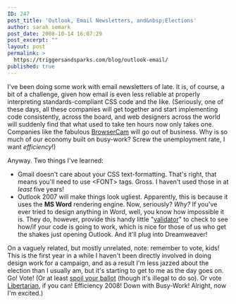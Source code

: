 ```yaml
---
ID: 247
post_title: 'Outlook, Email Newsletters, and&nbsp;Elections'
author: sarah semark
post_date: 2008-10-14 16:07:29
post_excerpt: ""
layout: post
permalink: >
  https://triggersandsparks.com/blog/outlook-email/
published: true
---
```

I've been doing some work with email newsletters of late. It is, of course, a bit of a challenge, given how email is even less reliable at properly interpreting standards-compliant CSS code and the like. (Seriously, one of these days, all these companies will get together and start implementing code consistently, across the board, and web designers across the world will suddenly find that what used to take ten hours now only takes one. Companies like the fabulous <a href="http://www.browsercam.com/">BrowserCam</a> will go out of business. Why is so much of our economy built on busy-work? Screw the unemployment rate, I want <em>efficiency</em>!)

Anyway. Two things I've learned:
<ul>
	<li>Gmail doesn't care about your CSS text-formatting. That's right, that means you'll need to use &lt;FONT&gt; tags. Gross. I haven't used those in at <em>least</em> five years!</li>
	<li>Outlook 2007 will make things look ugliest. Apparently, this is because it uses the <strong>MS Word</strong> rendering engine. Now, seriously? <em>Why?</em> If you've ever tried to design anything in Word, well, you know how impossible it is. They do, however, provide this handy little "<a href="http://www.microsoft.com/downloads/details.aspx?FamilyId=0B764C08-0F86-431E-8BD5-EF0E9CE26A3A&amp;displaylang=en">validator</a>" to check to see how/if your code is going to work, which is nice for those of us who get the shakes just opening Outlook. And it'll plug into Dreamweaver!</li>
</ul>
On a vaguely related, but mostly unrelated, note: remember to vote, kids! This is the first year in a while I haven't been directly involved in doing design work for a campaign, and as a result I'm less jazzed about the election than I usually am, but it's starting to get to me as the day goes on. Go! Vote! (Or at least <a href="http://www.spoiledballots.com/">spoil your ballot</a> (though it's illegal to do so). Or vote <a href="http://en.wikipedia.org/wiki/Libertarian_Party_of_Canada">Libertarian</a>, if you can! Efficiency 2008! Down with Busy-Work! Alright, now I'm excited.)